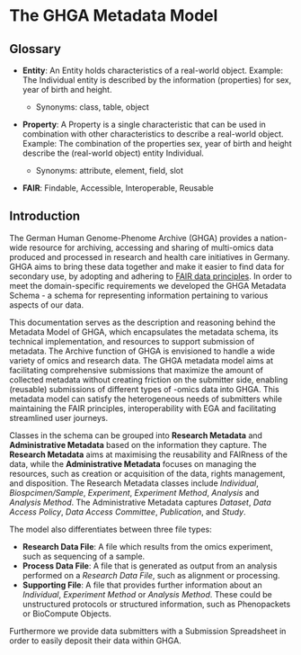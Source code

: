 # The GHGA Metadata Model
## **Glossary**
- **Entity**: An Entity holds characteristics of a real-world object. Example: The Individual entity is described by the information (properties) for sex, year of birth and height.

    - Synonyms: class, table, object

- **Property**: A Property is a single characteristic that can be used in combination with other characteristics to describe a real-world object. Example: The combination of the properties sex, year of birth and height describe the (real-world object) entity Individual.

    - Synonyms: attribute, element, field, slot

- **FAIR**: Findable, Accessible, Interoperable, Reusable

## **Introduction**
The German Human Genome-Phenome Archive (GHGA) provides a nation-wide resource for archiving, accessing and sharing of multi-omics data produced and processed in research and health care initiatives in Germany. GHGA aims to bring these data together and make it easier to find data for secondary use, by adopting and adhering to [FAIR data principles](https://doi.org/10.1038/sdata.2016.18). In order to meet the domain-specific requirements we developed the GHGA Metadata Schema - a schema for representing information pertaining to various aspects of our data.

This documentation serves as the description and reasoning behind the Metadata Model of GHGA, which encapsulates the metadata schema, its technical implementation, and resources to support submission of metadata. The Archive function of GHGA is envisioned to handle a wide variety of omics and research data. The GHGA metadata model aims at facilitating  comprehensive submissions that maximize the amount of collected metadata without creating friction on the submitter side, enabling (reusable) submissions of different types of -omics data into GHGA. This metadata model can satisfy the heterogeneous needs of submitters while maintaining the FAIR principles, interoperability with EGA and facilitating streamlined user journeys.

Classes in the schema can be grouped into **Research Metadata** and **Administrative Metadata** based on the information they capture. The **Research Metadata** aims at maximising the reusability and FAIRness of the data, while the **Administrative Metadata** focuses on managing the resources, such as creation or acquisition of the data, rights management, and disposition. The Research Metadata classes include *Individual*, *Biospcimen/Sample*, *Experiment*, *Experiment Method*, *Analysis* and *Analysis Method*. The Administrative Metadata captures *Dataset*, *Data Access Policy*, *Data Access Committee*, *Publication*, and *Study*.  

The model also differentiates between three file types:

- **Research Data File**: A file which results from the omics experiment, such as sequencing of a sample.
- **Process Data File**: A file that is generated as output from an analysis performed on a *Research Data File*, such as alignment or processing.
- **Supporting File**: A file that provides further information about an *Individual*, *Experiment Method* or *Analysis Method*. These could be unstructured protocols or structured information, such as Phenopackets or BioCompute Objects.

Furthermore we provide data submitters with a Submission Spreadsheet in order to easily deposit their data within GHGA.